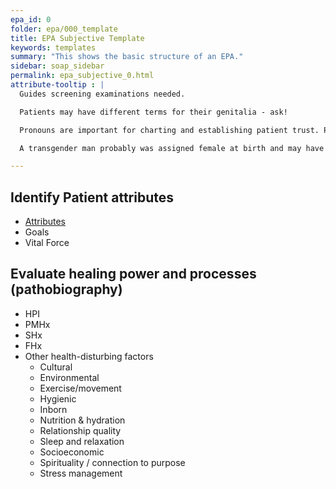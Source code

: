 ```yaml
---
epa_id: 0
folder: epa/000_template
title: EPA Subjective Template
keywords: templates
summary: "This shows the basic structure of an EPA."
sidebar: soap_sidebar
permalink: epa_subjective_0.html
attribute-tooltip : |
  Guides screening examinations needed.

  Patients may have different terms for their genitalia - ask!

  Pronouns are important for charting and establishing patient trust. Pronouns reflect how we perceive someone’s gender.

  A transgender man probably was assigned female at birth and may have a vulva, uterus, cervix, ovaries, and breasts that must be examined, as for any cisgender female patient.

---
```


## Identify Patient attributes
- 
  <div>
  <a href="#" data-toggle="tooltip" data-original-title='{{page.attribute-tooltip}}'>Attributes</a>
  </div>
- Goals
- Vital Force

## Evaluate healing power and processes (pathobiography)

- HPI
- PMHx
- SHx
- FHx
- Other health-disturbing factors
	- Cultural
	- Environmental
	- Exercise/movement
	- Hygienic
	- Inborn
	- Nutrition & hydration
	- Relationship quality
	- Sleep and relaxation
	- Socioeconomic
	- Spirituality / connection to purpose
	- Stress management
